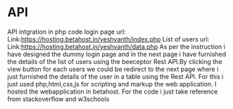 # API
API intgration in php code
login page url:
Link:https://hosting.betahost.in/yeshvanth/index.php
List of users url:
Link:https://hosting.betahost.in/yeshvanth/data.php
As per the instruction i have designed the dummy login page and in the next page i have furnished the details of the list of users using the beeceptor  Rest API.By clicking the 
view button for each users we could be redirect to the next page where i just furnished the details of the user in a table using the Rest API.
For this i just used php,html,css,js for scripting and markup the web application.
I hosted the webapplication in betahost.
For the code i just take reference from stackoverflow and w3schools

